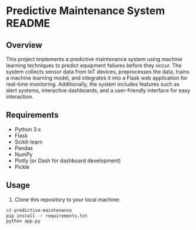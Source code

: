 # Predictive Maintenance System README

## Overview
This project implements a predictive maintenance system using machine learning techniques to predict equipment failures before they occur. The system collects sensor data from IoT devices, preprocesses the data, trains a machine learning model, and integrates it into a Flask web application for real-time monitoring. Additionally, the system includes features such as alert systems, interactive dashboards, and a user-friendly interface for easy interaction.

## Requirements
- Python 3.x
- Flask
- Scikit-learn
- Pandas
- NumPy
- Plotly (or Dash for dashboard development)
- Pickle

## Usage
1. Clone this repository to your local machine:

```bash
cd predictive-maintenance
pip install -r requirements.txt
python app.py

